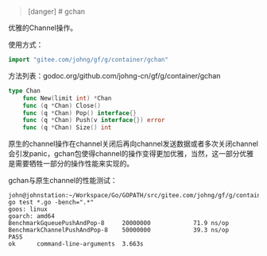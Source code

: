 >[danger] # gchan

优雅的Channel操作。

使用方式：
```go
import "gitee.com/johng/gf/g/container/gchan"
```

方法列表：godoc.org/github.com/johng-cn/gf/g/container/gchan

```go
type Chan
    func New(limit int) *Chan
    func (q *Chan) Close()
    func (q *Chan) Pop() interface{}
    func (q *Chan) Push(v interface{}) error
    func (q *Chan) Size() int
```


原生的channel操作在channel关闭后再向channel发送数据或者多次关闭channel会引发panic，gchan包使得channel的操作变得更加优雅，当然，这一部分优雅是需要牺牲一部分的操作性能来实现的。

gchan与原生channel的性能测试：
```
john@johnstation:~/Workspace/Go/GOPATH/src/gitee.com/johng/gf/g/container/gchan$ go test *.go -bench=".*"
goos: linux
goarch: amd64
BenchmarkGqueuePushAndPop-8    	20000000	        71.9 ns/op
BenchmarkChannelPushAndPop-8   	50000000	        39.3 ns/op
PASS
ok  	command-line-arguments	3.663s
```
